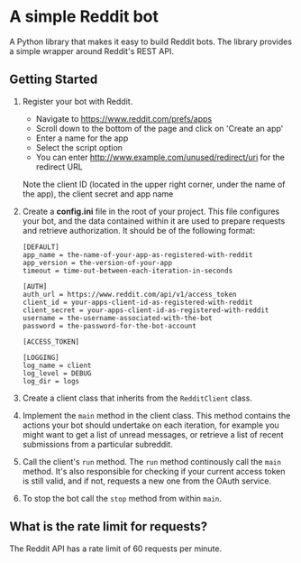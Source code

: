 # A simple Reddit bot

A Python library that makes it easy to build Reddit bots. The library provides a simple wrapper around Reddit's REST API. 

## Getting Started

1. Register your bot with Reddit. 
    - Navigate to https://www.reddit.com/prefs/apps 
    - Scroll down to the bottom of the page and click on 'Create an app'
    - Enter a name for the app 
    - Select the script option 
    - You can enter http://www.example.com/unused/redirect/uri for the redirect URL

    Note the client ID (located in the upper right corner, under the name of the app), the client secret and app name

2. Create a **config.ini** file in the root of your project. This file configures your bot, and the data contained within it are used to prepare requests and retrieve authorization. It should be of the following format:

    ```
    [DEFAULT]
    app_name = the-name-of-your-app-as-registered-with-reddit
    app_version = the-version-of-your-app
    timeout = time-out-between-each-iteration-in-seconds

    [AUTH]
    auth_url = https://www.reddit.com/api/v1/access_token
    client_id = your-apps-client-id-as-registered-with-reddit
    client_secret = your-apps-client-id-as-registered-with-reddit
    username = the-username-associated-with-the-bot
    password = the-password-for-the-bot-account

    [ACCESS_TOKEN]

    [LOGGING]
    log_name = client
    log_level = DEBUG
    log_dir = logs
    ```

3. Create a client class that inherits from the `RedditClient` class.

4. Implement the `main` method in the client class. This method contains the actions your bot should undertake on each iteration, for example you might want to get a list of unread messages, or retrieve a list of recent submissions from a particular subreddit.

5. Call the client's `run` method. The `run` method continously call the `main` method. It's also responsible for checking if your current access token is still valid, and if not, requests a new one from the OAuth service.

6. To stop the bot call the `stop` method from within `main`.

## What is the rate limit for requests?

The Reddit API has a rate limit of 60 requests per minute. 